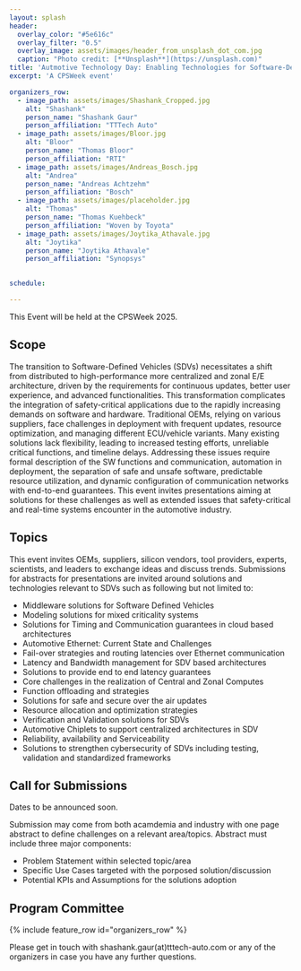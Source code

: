 ```yaml
---
layout: splash
header:
  overlay_color: "#5e616c"
  overlay_filter: "0.5"
  overlay_image: assets/images/header_from_unsplash_dot_com.jpg
  caption: "Photo credit: [**Unsplash**](https://unsplash.com)"
title: 'Autmotive Technology Day: Enabling Technologies for Software-Defined Vehicles'
excerpt: 'A CPSWeek event'

organizers_row:
  - image_path: assets/images/Shashank_Cropped.jpg
    alt: "Shashank"
    person_name: "Shashank Gaur"
    person_affiliation: "TTTech Auto"
  - image_path: assets/images/Bloor.jpg
    alt: "Bloor"
    person_name: "Thomas Bloor"
    person_affiliation: "RTI"
  - image_path: assets/images/Andreas_Bosch.jpg
    alt: "Andrea"
    person_name: "Andreas Achtzehm"
    person_affiliation: "Bosch"
  - image_path: assets/images/placeholder.jpg
    alt: "Thomas"
    person_name: "Thomas Kuehbeck"
    person_affiliation: "Woven by Toyota"
  - image_path: assets/images/Joytika_Athavale.jpg
    alt: "Joytika"
    person_name: "Joytika Athavale"
    person_affiliation: "Synopsys"
 

schedule:

---
```


This Event will be held at the CPSWeek 2025.
## Scope

The transition to Software-Defined Vehicles (SDVs) necessitates a shift from distributed to high-performance more centralized and zonal E/E architecture, driven by the requirements for continuous updates, better user experience, and advanced functionalities. This transformation complicates the integration of safety-critical applications due to the rapidly increasing demands on software and hardware. Traditional OEMs, relying on various suppliers, face challenges in deployment with frequent updates, resource optimization, and managing different ECU/vehicle variants. Many existing solutions lack flexibility, leading to increased testing efforts, unreliable critical functions, and timeline delays. Addressing these issues require formal description of the SW functions and communication, automation in deployment, the separation of safe and unsafe software, predictable resource utilization, and dynamic configuration of communication networks with end-to-end guarantees. This event invites presentations aiming at solutions for these challenges as well as extended issues that safety-critical and real-time systems encounter in the automotive industry.  

## Topics
This event invites OEMs, suppliers, silicon vendors, tool providers, experts, scientists, and leaders to exchange ideas and discuss trends. Submissions for abstracts for presentations are invited around solutions and technologies relevant to SDVs such as following but not limited to: 

- Middleware solutions for Software Defined Vehicles
- Modeling solutions for mixed criticality systems
- Solutions for Timing and Communication guarantees in cloud based architectures
- Automotive Ethernet: Current State and Challenges
- Fail-over strategies and routing latencies over Ethernet communication
- Latency and Bandwidth management for SDV based architectures
- Solutions to provide end to end latency guarantees
- Core challenges in the realization of Central and Zonal Computes
- Function offloading and strategies
- Solutions for safe and secure over the air updates
- Resource allocation and optimization strategies
- Verification and Validation solutions for SDVs
- Automotive Chiplets to support centralized architectures in SDV
- Reliability, availability and Serviceability
- Solutions to strengthen cybersecurity of SDVs including testing, validation and standardized frameworks 

## Call for Submissions
Dates to be announced soon.

Submission may come from both acamdemia and industry with one page abstract to define challenges on a relevant area/topics. Abstract must include three major components: 
- Problem Statement within selected topic/area
- Specific Use Cases targeted with the porposed solution/discussion
- Potential KPIs and Assumptions for the solutions adoption 

## Program Committee
{% include feature_row id="organizers_row" %}


Please get in touch with shashank.gaur(at)tttech-auto.com or any of the organizers in case you have any further questions.


